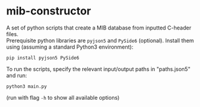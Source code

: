 # mib-constructor
A set of python scripts that create a MIB database from inputted C-header files.  
Prerequisite python libraries are `pyjson5` and `PySide6` (optional). Install them using (assuming a standard Python3 environment):
```
pip install pyjson5 PySide6
``` 
To run the scripts, specify the relevant input/output paths in "paths.json5" and run:
```
python3 main.py
```
(run with flag `-h` to show all available options)
